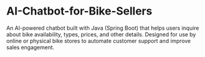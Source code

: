 # AI-Chatbot-for-Bike-Sellers
An AI-powered chatbot built with Java (Spring Boot) that helps users inquire about bike availability, types, prices, and other details. Designed for use by online or physical bike stores to automate customer support and improve sales engagement.
